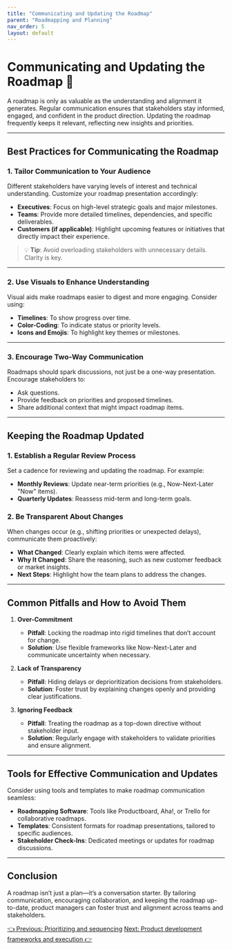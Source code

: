 ```yaml
---
title: "Communicating and Updating the Roadmap"
parent: "Roadmapping and Planning"
nav_order: 5
layout: default
---
```


# Communicating and Updating the Roadmap 📢

A roadmap is only as valuable as the understanding and alignment it generates. Regular communication ensures that stakeholders stay informed, engaged, and confident in the product direction. Updating the roadmap frequently keeps it relevant, reflecting new insights and priorities.

---

## Best Practices for Communicating the Roadmap

### 1. Tailor Communication to Your Audience
Different stakeholders have varying levels of interest and technical understanding. Customize your roadmap presentation accordingly:
- **Executives**: Focus on high-level strategic goals and major milestones.
- **Teams**: Provide more detailed timelines, dependencies, and specific deliverables.
- **Customers (if applicable)**: Highlight upcoming features or initiatives that directly impact their experience.

> 💡 **Tip**: Avoid overloading stakeholders with unnecessary details. Clarity is key.

---

### 2. Use Visuals to Enhance Understanding
Visual aids make roadmaps easier to digest and more engaging. Consider using:
- **Timelines**: To show progress over time.
- **Color-Coding**: To indicate status or priority levels.
- **Icons and Emojis**: To highlight key themes or milestones.

---

### 3. Encourage Two-Way Communication
Roadmaps should spark discussions, not just be a one-way presentation. Encourage stakeholders to:
- Ask questions.
- Provide feedback on priorities and proposed timelines.
- Share additional context that might impact roadmap items.

---

## Keeping the Roadmap Updated

### 1. Establish a Regular Review Process
Set a cadence for reviewing and updating the roadmap. For example:
- **Monthly Reviews**: Update near-term priorities (e.g., Now-Next-Later "Now" items).
- **Quarterly Updates**: Reassess mid-term and long-term goals.

### 2. Be Transparent About Changes
When changes occur (e.g., shifting priorities or unexpected delays), communicate them proactively:
- **What Changed**: Clearly explain which items were affected.
- **Why It Changed**: Share the reasoning, such as new customer feedback or market insights.
- **Next Steps**: Highlight how the team plans to address the changes.

---

## Common Pitfalls and How to Avoid Them

1. **Over-Commitment**
   - **Pitfall**: Locking the roadmap into rigid timelines that don’t account for change.
   - **Solution**: Use flexible frameworks like Now-Next-Later and communicate uncertainty when necessary.

2. **Lack of Transparency**
   - **Pitfall**: Hiding delays or deprioritization decisions from stakeholders.
   - **Solution**: Foster trust by explaining changes openly and providing clear justifications.

3. **Ignoring Feedback**
   - **Pitfall**: Treating the roadmap as a top-down directive without stakeholder input.
   - **Solution**: Regularly engage with stakeholders to validate priorities and ensure alignment.

---

## Tools for Effective Communication and Updates

Consider using tools and templates to make roadmap communication seamless:
- **Roadmapping Software**: Tools like Productboard, Aha!, or Trello for collaborative roadmaps.
- **Templates**: Consistent formats for roadmap presentations, tailored to specific audiences.
- **Stakeholder Check-Ins**: Dedicated meetings or updates for roadmap discussions.

---

## Conclusion

A roadmap isn’t just a plan—it’s a conversation starter. By tailoring communication, encouraging collaboration, and keeping the roadmap up-to-date, product managers can foster trust and alignment across teams and stakeholders.

<div class="nav-buttons">
    <a href="/docs/4-roadmapping-and-planning/prioritizing-and-sequencing" class="btn btn-secondary">👈 Previous: Prioritizing and sequencing</a>
    <a href="/docs/5-product-development-frameworks-and-execution" class="btn btn-primary">Next: Product development frameworks and execution 👉</a>
</div>